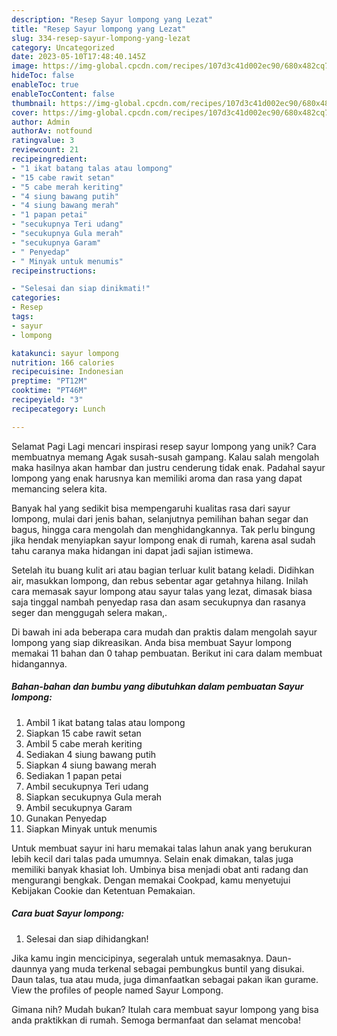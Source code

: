 ```yaml
---
description: "Resep Sayur lompong yang Lezat"
title: "Resep Sayur lompong yang Lezat"
slug: 334-resep-sayur-lompong-yang-lezat
category: Uncategorized
date: 2023-05-10T17:48:40.145Z
image: https://img-global.cpcdn.com/recipes/107d3c41d002ec90/680x482cq70/sayur-lompong-foto-resep-utama.jpg
hideToc: false
enableToc: true
enableTocContent: false
thumbnail: https://img-global.cpcdn.com/recipes/107d3c41d002ec90/680x482cq70/sayur-lompong-foto-resep-utama.jpg
cover: https://img-global.cpcdn.com/recipes/107d3c41d002ec90/680x482cq70/sayur-lompong-foto-resep-utama.jpg
author: Admin
authorAv: notfound
ratingvalue: 3
reviewcount: 21
recipeingredient:
- "1 ikat batang talas atau lompong"
- "15 cabe rawit setan"
- "5 cabe merah keriting"
- "4 siung bawang putih"
- "4 siung bawang merah"
- "1 papan petai"
- "secukupnya Teri udang"
- "secukupnya Gula merah"
- "secukupnya Garam"
- " Penyedap"
- " Minyak untuk menumis"
recipeinstructions:

- "Selesai dan siap dinikmati!"
categories:
- Resep
tags:
- sayur
- lompong

katakunci: sayur lompong 
nutrition: 166 calories
recipecuisine: Indonesian
preptime: "PT12M"
cooktime: "PT46M"
recipeyield: "3"
recipecategory: Lunch

---
```



Selamat Pagi Lagi mencari inspirasi resep sayur lompong yang unik? Cara membuatnya memang Agak susah-susah gampang. Kalau salah mengolah maka hasilnya akan hambar dan justru cenderung tidak enak. Padahal sayur lompong yang enak harusnya kan memiliki aroma dan rasa yang dapat memancing selera kita.


Banyak hal yang sedikit bisa mempengaruhi kualitas rasa dari sayur lompong, mulai dari jenis bahan, selanjutnya pemilihan bahan segar dan bagus, hingga cara mengolah dan menghidangkannya. Tak perlu bingung jika hendak menyiapkan sayur lompong enak di rumah, karena asal sudah tahu caranya maka hidangan ini dapat jadi sajian istimewa.

Setelah itu buang kulit ari atau bagian terluar kulit batang keladi. Didihkan air, masukkan lompong, dan rebus sebentar agar getahnya hilang. Inilah cara memasak sayur lompong atau sayur talas yang lezat, dimasak biasa saja tinggal nambah penyedap rasa dan asam secukupnya dan rasanya seger dan menggugah selera makan,.


Di bawah ini ada beberapa cara mudah dan praktis dalam mengolah sayur lompong yang siap dikreasikan. Anda bisa membuat Sayur lompong memakai 11 bahan dan 0 tahap pembuatan. Berikut ini cara dalam membuat hidangannya.

<!--inarticleads1-->

##### Bahan-bahan dan bumbu yang dibutuhkan dalam pembuatan Sayur lompong:

1. Ambil 1 ikat batang talas atau lompong
1. Siapkan 15 cabe rawit setan
1. Ambil 5 cabe merah keriting
1. Sediakan 4 siung bawang putih
1. Siapkan 4 siung bawang merah
1. Sediakan 1 papan petai
1. Ambil secukupnya Teri udang
1. Siapkan secukupnya Gula merah
1. Ambil secukupnya Garam
1. Gunakan  Penyedap
1. Siapkan  Minyak untuk menumis


Untuk membuat sayur ini haru memakai talas lahun anak yang berukuran lebih kecil dari talas pada umumnya. Selain enak dimakan, talas juga memiliki banyak khasiat loh. Umbinya bisa menjadi obat anti radang dan mengurangi bengkak. Dengan memakai Cookpad, kamu menyetujui Kebijakan Cookie dan Ketentuan Pemakaian. 

<!--inarticleads2-->

##### Cara buat Sayur lompong:


1. Selesai dan siap dihidangkan!

Jika kamu ingin mencicipinya, segeralah untuk memasaknya. Daun-daunnya yang muda terkenal sebagai pembungkus buntil yang disukai. Daun talas, tua atau muda, juga dimanfaatkan sebagai pakan ikan gurame. View the profiles of people named Sayur Lompong. 

Gimana nih? Mudah bukan? Itulah cara membuat sayur lompong yang bisa anda praktikkan di rumah. Semoga bermanfaat dan selamat mencoba!
